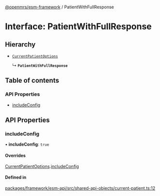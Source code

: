 [@openmrs/esm-framework](../API.md) / PatientWithFullResponse

# Interface: PatientWithFullResponse

## Hierarchy

- [`CurrentPatientOptions`](CurrentPatientOptions.md)

  ↳ **`PatientWithFullResponse`**

## Table of contents

### API Properties

- [includeConfig](PatientWithFullResponse.md#includeconfig)

## API Properties

### includeConfig

• **includeConfig**: ``true``

#### Overrides

[CurrentPatientOptions](CurrentPatientOptions.md).[includeConfig](CurrentPatientOptions.md#includeconfig)

#### Defined in

[packages/framework/esm-api/src/shared-api-objects/current-patient.ts:12](https://github.com/openmrs/openmrs-esm-core/blob/main/packages/framework/esm-api/src/shared-api-objects/current-patient.ts#L12)

